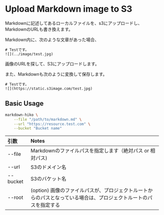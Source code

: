 # Upload Markdown image to S3

Markdownに記述してあるローカルファイルを、s3にアップロードし、MarkdownのURLも書き換えます。

Markdown内に、次のような文章があった場合、

```text
# Testです。
![](../image/test.jpg)
```

画像のURLを探して、S3にアップロードします。

また、Markdownも次のように変換して保存します。

```text
# Testです。
![](https://static.s3image.com/test.jpg)
```

## Basic Usage

```bash
markdown-hiko \
    --file "/path/to/markdown.md" \
    --url "https://resource.test.com" \
    --bucket "Bucket name"
```

| 引数   | Notes |
| :---------- | :----------------|
| --file | Markdownのファイルパスを指定します（絶対パス or 相対パス) |
| --url | S3のドメイン名 |
| --bucket | S3のバケット名 |
| --root  | (option) 画像のファイルパスが、プロジェクトルートからのパスとなっている場合は、プロジェクトルートのパスを指定する |
